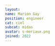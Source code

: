 ```yaml
---
layout:
name: Marion Gay
position: engineer
cat: ciel
subcat: midas
avatar: s-meriaux.png
joined: 2022
---
```


